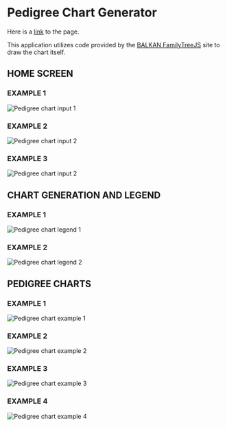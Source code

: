 # Pedigree Chart Generator

Here is a [link](https://katerlloyd.github.io/pedigree_generator/) to the page.

This application utilizes code provided by the [BALKAN FamilyTreeJS](https://balkan.app/FamilyTreeJS/) site to draw the chart itself.

## HOME SCREEN

### EXAMPLE 1
![Pedigree chart input 1](/images/primary-1.jpg)

### EXAMPLE 2
![Pedigree chart input 2](/images/primary-2.jpg)


### EXAMPLE 3
![Pedigree chart input 2](/images/primary-3.jpg)

## CHART GENERATION AND LEGEND

### EXAMPLE 1
![Pedigree chart legend 1](/images/secondary-1.jpg)

### EXAMPLE 2
![Pedigree chart legend 2](/images/secondary-2.jpg)

## PEDIGREE CHARTS

### EXAMPLE 1
![Pedigree chart example 1](/images/example-1.jpg)

### EXAMPLE 2
![Pedigree chart example 2](/images/example-2.jpg)

### EXAMPLE 3
![Pedigree chart example 3](/images/example-3.jpg)

### EXAMPLE 4
![Pedigree chart example 4](/images/example-4.jpg)
